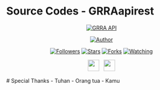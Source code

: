 
 
# Source Codes - GRRAapirest
<p align="center">
<a href="#"><img title="GRRA API" src="https://img.shields.io/badge/zeeoneofc Api-blue?colorA=%23ff0000&colorB=%23017e40&style=for-the-badge"></a>
</p>
<p align="center">
<a href="https://github.com/GRRA611456"><img title="Author" src="https://img.shields.io/badge/Author-GRRA-orange.svg?style=for-the-badge&logo=github"></a>
</p>
<p align="center">
<a href="https://github.com/zeeoneofc/followers"><img title="Followers" src="https://img.shields.io/github/followers/zeeoneofc?color=red&style=flat-square"></a>
<a href="https://github.com/zeeoneofc/api-zeeoneofc/stargazers/"><img title="Stars" src="https://img.shields.io/github/stars/zeeoneofc/api-zeeoneofc?color=blue&style=flat-square"></a>
<a href="https://github.com/zeeoneofc/api-zeeoneofc/network/members"><img title="Forks" src="https://img.shields.io/github/forks/zeeoneofc/api-zeeoneofc?color=red&style=flat-square"></a>
<a href="https://github.com/zeeoneofc/api-zeeoneofc/watchers"><img title="Watching" src="https://img.shields.io/github/watchers/zeeoneofc/api-zeeoneofc?label=Watchers&color=blue&style=flat-square"></a>
</p>
<p align='center'>
   <a href="https://wa.me/6281944943224"><img height="30" src="https://c.top4top.io/p_1837yybbf0.jpeg"></a>&nbsp;&nbsp;
   <a href="https://instagram.com/gilangrajara_"><img height="30" src="https://raw.githubusercontent.com/TobyG74/TobyG74/main/instagram.jpg"></a>
</P>
# Special Thanks
- Tuhan
- Orang tua
- Kamu
